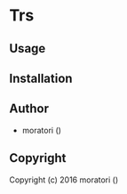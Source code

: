 # Trs

## Usage

## Installation

## Author

* moratori ()

## Copyright

Copyright (c) 2016 moratori ()
